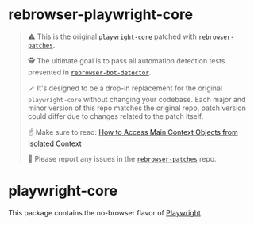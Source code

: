 # rebrowser-playwright-core
> ⚠️ This is the original [`playwright-core`](https://www.npmjs.com/package/playwright-core) patched with [`rebrowser-patches`](https://github.com/rebrowser/rebrowser-patches).
>
> 🕵️ The ultimate goal is to pass all automation detection tests presented in [`rebrowser-bot-detector`](https://github.com/rebrowser/rebrowser-bot-detector).
>
> 🪄 It's designed to be a drop-in replacement for the original `playwright-core` without changing your codebase. Each major and minor version of this repo matches the original repo, patch version could differ due to changes related to the patch itself.
> 
> ☝️ Make sure to read: [How to Access Main Context Objects from Isolated Context](https://rebrowser.net/blog/how-to-access-main-context-objects-from-isolated-context-in-puppeteer-and-playwright-23741)
>
> 🐛 Please report any issues in the [`rebrowser-patches`](https://github.com/rebrowser/rebrowser-patches/issues) repo.

# playwright-core

This package contains the no-browser flavor of [Playwright](http://github.com/microsoft/playwright).
